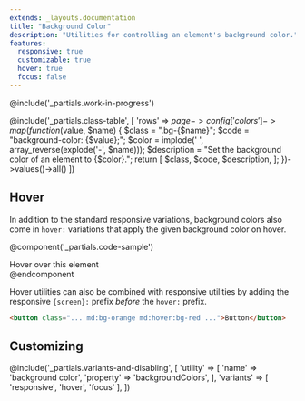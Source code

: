 ```yaml
---
extends: _layouts.documentation
title: "Background Color"
description: "Utilities for controlling an element's background color."
features:
  responsive: true
  customizable: true
  hover: true
  focus: false
---
```


@include('_partials.work-in-progress')

@include('_partials.class-table', [
  'rows' => $page->config['colors']->map(function ($value, $name) {
    $class = ".bg-{$name}";
    $code = "background-color: {$value};";
    $color = implode(' ', array_reverse(explode('-', $name)));
    $description = "Set the background color of an element to {$color}.";
    return [
      $class,
      $code,
      $description,
    ];
  })->values()->all()
])

## Hover

In addition to the standard responsive variations, background colors also come in `hover:` variations that apply the given background color on hover.

@component('_partials.code-sample')
<div class="bg-blue hover:bg-purple text-center text-white font-semibold mx-auto px-4 py-2">
  Hover over this element
</div>
@endcomponent

Hover utilities can also be combined with responsive utilities by adding the responsive `{screen}:` prefix *before* the `hover:` prefix.

```html
<button class="... md:bg-orange md:hover:bg-red ...">Button</button>
```

## Customizing

@include('_partials.variants-and-disabling', [
    'utility' => [
        'name' => 'background color',
        'property' => 'backgroundColors',
    ],
    'variants' => [
        'responsive',
        'hover',
        'focus'
    ],
])
